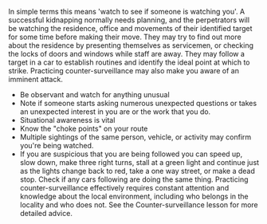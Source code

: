 [Title]: # (Practice counter-surveillance)
[Difficulty]: # (Beginner)
[Order]: # (11)

In simple terms this means 'watch to see if someone is watching you'. A successful kidnapping normally needs planning, and the perpetrators will be watching the residence, office and movements of their identified target for some time before making their move. They may try to find out more about the residence by presenting themselves as servicemen, or checking the locks of doors and windows while staff are away. They may follow a target in a car to establish routines and identify the ideal point at which to strike. Practicing counter-surveillance may also make you aware of an imminent attack.

*   Be observant and watch for anything unusual
*   Note if someone starts asking numerous unexpected questions or takes an unexpected interest in you are or the work that you do.
*   Situational awareness is vital
*   Know the "choke points" on your route
*   Multiple sightings of the same person, vehicle, or activity may confirm you're being watched.
*   If you are suspicious that you are being followed you can speed up, slow down, make three right turns, stall at a green light and continue just as the lights change back to red, take a one way street, or make a dead stop. Check if any cars following are doing the same thing.
Practicing counter-surveillance effectively requires constant attention and knowledge about the local environment, including who belongs in the locality and who does not. See the Counter-surveillance lesson for more detailed advice.
